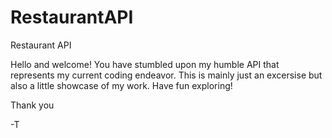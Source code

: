 # RestaurantAPI
Restaurant API

Hello and welcome! You have stumbled upon my humble API that represents my current coding endeavor. This is mainly just an excersise but also a little showcase of my work. Have fun exploring!

Thank you

-T
